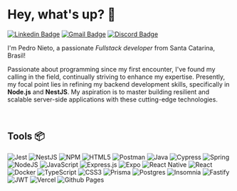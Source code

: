 # Hey, what's up? 👋

[![Linkedin Badge](https://img.shields.io/badge/-LinkedIn-0077B5?style=flat-square&logo=Linkedin&logoColor=white&link=https://www.linkedin.com/in/pedroo-nietoo/)](https://www.linkedin.com/in/pedroo-nietoo/)
[![Gmail Badge](https://img.shields.io/badge/-pedronieto.2005@gmail.com-0077B5?style=flat-square&logo=Gmail&logoColor=white&link=mailto:pedronieto.2005@gmail.com)](mailto:pedronieto.2005@gmail.com)
[![Discord Badge](https://img.shields.io/badge/-Discord-0077B5?style=flat-square&logo=Discord&logoColor=white&link=https://discordapp.com/channels/@me/705496526289371208)](https://discordapp.com/channels/@me/705496526289371208)

I'm Pedro Nieto, a passionate _Fullstack developer_ from Santa Catarina, <img src="https://hatscripts.github.io/circle-flags/flags/br.svg" width="14"> Brasil!

Passionate about programming since my first encounter, I've found my calling in the field, continually striving to enhance my expertise. Presently, my focal point lies in refining my backend development skills, specifically in **Node.js** and **NestJS**. My aspiration is to master building resilient and scalable server-side applications with these cutting-edge technologies.

</br>

## Tools 📦 

![Jest](https://img.shields.io/badge/-jest-%23C21325?style=for-the-badge&logo=jest&logoColor=white)
![NestJS](https://img.shields.io/badge/nestjs-%23E0234E.svg?style=for-the-badge&logo=nestjs&logoColor=white)
![NPM](https://img.shields.io/badge/NPM-%23CB3837.svg?style=for-the-badge&logo=npm&logoColor=white)
![HTML5](https://img.shields.io/badge/html5-%23E34F26.svg?style=for-the-badge&logo=html5&logoColor=white)
![Postman](https://img.shields.io/badge/Postman-FF6C37?style=for-the-badge&logo=postman&logoColor=white)
![Java](https://img.shields.io/badge/java-%23ED8B00.svg?style=for-the-badge&logo=openjdk&logoColor=white)
![Cypress](https://img.shields.io/badge/-cypress-058a5e?style=for-the-badge&logo=cypress&logoColor=%23E5E5E5?)
![Spring](https://img.shields.io/badge/spring-%236DB33F.svg?style=for-the-badge&logo=spring&logoColor=white)
![NodeJS](https://img.shields.io/badge/node.js-6DA55F?style=for-the-badge&logo=node.js&logoColor=white)
![JavaScript](https://img.shields.io/badge/javascript-%2320232a.svg?style=for-the-badge&logo=javascript&logoColor=%23F7DF1E)
![Express.js](https://img.shields.io/badge/express.js-%2320232a.svg?style=for-the-badge&logo=express&logoColor=%2361DAFB)
![Expo](https://img.shields.io/badge/expo-%2320232a.svg?style=for-the-badge&logo=expo&logoColor=#D04A37)
![React Native](https://img.shields.io/badge/react_native-%2320232a.svg?style=for-the-badge&logo=react&logoColor=%2361DAFB)
![React](https://img.shields.io/badge/react-%2361DAFB.svg?style=for-the-badge&logo=react&logoColor=%2320232a)
![Docker](https://img.shields.io/badge/docker-%230db7ed.svg?style=for-the-badge&logo=docker&logoColor=white)
![TypeScript](https://img.shields.io/badge/typescript-%23007ACC.svg?style=for-the-badge&logo=typescript&logoColor=white)
![CSS3](https://img.shields.io/badge/css3-%231572B6.svg?style=for-the-badge&logo=css3&logoColor=white)
![Prisma](https://img.shields.io/badge/Prisma-3982CE?style=for-the-badge&logo=Prisma&logoColor=white)
![Postgres](https://img.shields.io/badge/postgres-%23316192.svg?style=for-the-badge&logo=postgresql&logoColor=white)
![Insomnia](https://img.shields.io/badge/Insomnia-black?style=for-the-badge&logo=insomnia&logoColor=5849BE)
![Fastify](https://img.shields.io/badge/fastify-%23000000.svg?style=for-the-badge&logo=fastify&logoColor=white)
![JWT](https://img.shields.io/badge/JWT-black?style=for-the-badge&logo=JSON%20web%20tokens)
![Vercel](https://img.shields.io/badge/vercel-%23000000.svg?style=for-the-badge&logo=vercel&logoColor=white)
![Github Pages](https://img.shields.io/badge/github%20pages-121013?style=for-the-badge&logo=github&logoColor=white)
